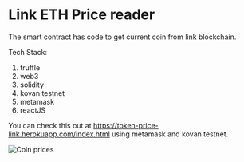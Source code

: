 # Link ETH Price reader

The smart contract has code to get current coin from link blockchain.

Tech Stack:

1. truffle
2. web3
3. solidity
4. kovan testnet
5. metamask
6. reactJS

You can check this out at https://token-price-link.herokuapp.com/index.html using metamask and kovan testnet.

![Coin prices](https://i.imgur.com/Jo1UHbH.png)
